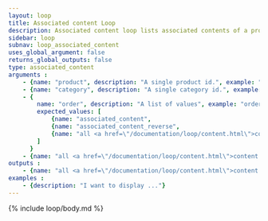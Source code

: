 ```yaml
---
layout: loop
title: Associated content Loop
description: Associated content loop lists associated contents of a product or a category. It behaves like a content loop therefore you might use all <a href="/documentation/loop/content.html">content loop</a> arguments and outputs.
sidebar: loop
subnav: loop_associated_content
uses_global_argument: false
returns_global_outputs: false
type: associated_content
arguments :
    - {name: "product", description: "A single product id.", example: "product=\"2\"", mandatory: "double"}
    - {name: "category", description: "A single category id.", example: "category=\"5\"", mandatory: "double"}
    - {
        name: "order", description: "A list of values", example: "order=\"associated_content\"", default: "associated_content",
        expected_values: [
            {name: "associated_content",                                                        description: "manual associated content order"},
            {name: "associated_content_reverse",                                                description: "reverse manual associated content order"},
            {name: "all <a href=\"/documentation/loop/content.html\">content loop</a> orders",  description: ""}
        ]
      }
    - {name: "all <a href=\"/documentation/loop/content.html\">content loop</a> arguments", example: "exclude_folder=\"1,2,9\""}
outputs :
    - {name: "all <a href=\"/documentation/loop/content.html\">content loop</a> outputs"}
examples :
    - {description: "I want to display ..."}
---
```


{% include loop/body.md %}